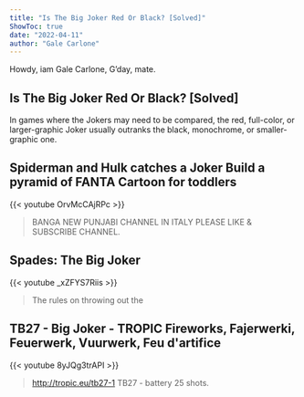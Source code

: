 ```yaml
---
title: "Is The Big Joker Red Or Black? [Solved]"
ShowToc: true 
date: "2022-04-11"
author: "Gale Carlone" 
---
```


Howdy, iam Gale Carlone, G’day, mate.
## Is The Big Joker Red Or Black? [Solved]
 In games where the Jokers may need to be compared, the red, full-color, or larger-graphic Joker usually outranks the black, monochrome, or smaller-graphic one.

## Spiderman and Hulk catches a Joker  Build a pyramid of FANTA  Cartoon for toddlers
{{< youtube OrvMcCAjRPc >}}
>BANGA NEW PUNJABI CHANNEL IN ITALY PLEASE LIKE & SUBSCRIBE CHANNEL.

## Spades: The Big Joker
{{< youtube _xZFYS7Riis >}}
>The rules on throwing out the 

## TB27 - Big Joker - TROPIC Fireworks, Fajerwerki, Feuerwerk, Vuurwerk, Feu d'artifice
{{< youtube 8yJQg3trAPI >}}
>http://tropic.eu/tb27-1 TB27 - battery 25 shots.

